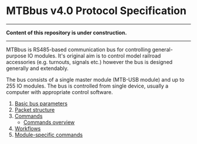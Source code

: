 MTBbus v4.0 Protocol Specification
==================================

---

**Content of this repository is under construction.**

---

MTBbus is RS485-based communication bus for controlling general-purpose IO
modules. It's original aim is to control model railroad accessories (e.g.
turnouts, signals etc.) however the bus is designed generally and extendably.

The bus consists of a single master module (MTB-USB module) and up to 255
IO modules. The bus is controlled from single device, usually a computer with
appropriate control software.

 1. [Basic bus parameters](basics.md)
 2. [Packet structure](packet.md)
 3. [Commands](commands.md)
    - [Commands overview](commands-overview.md)
 4. [Workflows](workflows.md)
 5. [Module-specific commands](module-commands.md)
